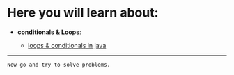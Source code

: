 # Here you will learn about:

- **conditionals & Loops**:

  - [loops & conditionals in java](https://www.youtube.com/watch?v=ldYLYRNaucM&list=PL9gnSGHSqcnr_DxHsP7AW9ftq0AtAyYqJ&index=8)

---

`Now go and try to solve problems.`
